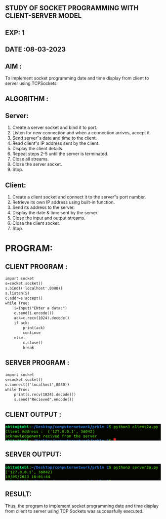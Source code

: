 ## STUDY OF SOCKET PROGRAMMING WITH CLIENT-SERVER MODEL
## EXP: 1
## DATE :08-03-2023
## AIM :
To implement socket programming date and time display from client to
server using TCPSockets
## ALGORITHM :
## Server:
1. Create a server socket and bind it to port.
2. Listen for new connection and when a connection arrives, accept it.
3. Send server‟s date and time to the client.
4. Read client‟s IP address sent by the client.
5. Display the client details.
6. Repeat steps 2-5 until the server is terminated.
7. Close all streams.
8. Close the server socket.
9. Stop.
## Client:
1. Create a client socket and connect it to the server‟s port number.
2. Retrieve its own IP address using built-in function.
3. Send its address to the server.
4. Display the date & time sent by the server.
5. Close the input and output streams.
6. Close the client socket.
7. Stop.
# PROGRAM:
## CLIENT PROGRAM :
```
import socket
s=socket.socket()
s.bind(('localhost',8080))
s.listen(5)
c,addr=s.accept()
while True:
	i=input("ENter a data:")
	c.send(i.encode())
	ack=c.recv(1024).decode()
	if ack:
		print(ack)
		continue
	else:
		c.close()
		break
```

## SERVER PROGRAM :
```
import socket
s=socket.socket()
s.connect(('localhost',8080))
while True:
	print(s.recv(1024).decode())
	s.send("Recieved".encode())
``` 

## CLIENT OUTPUT :
![Output](./client1.png)
## SERVER OUTPUT:
![Output](./server1.png)
## RESULT:
Thus, the program to implement socket programming date and time display from client to 
server using TCP Sockets was successfully executed.


